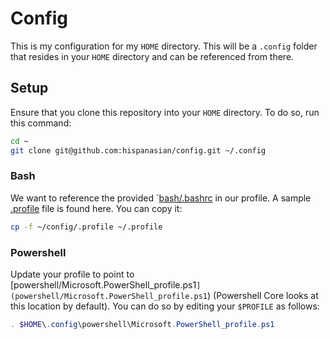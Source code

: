 # Config

This is my configuration for my `HOME` directory. This will be a `.config` folder that resides in your `HOME` directory and can be referenced from there.

## Setup

Ensure that you clone this repository into your `HOME` directory. To do so, run this command:

```bash
cd ~
git clone git@github.com:hispanasian/config.git ~/.config
```

### Bash

We want to reference the provided `[bash/.bashrc](bash/.bashrc) in our profile. A sample [.profile](.profile) file is found here. You can copy it:

```bash
cp -f ~/config/.profile ~/.profile
```

### Powershell

Update your profile to point to [powershell/Microsoft.PowerShell_profile.ps1`](powershell/Microsoft.PowerShell_profile.ps1`) (Powershell Core looks at this location by default). You can do so by editing your `$PROFILE` as follows:

```powershell
. $HOME\.config\powershell\Microsoft.PowerShell_profile.ps1
```